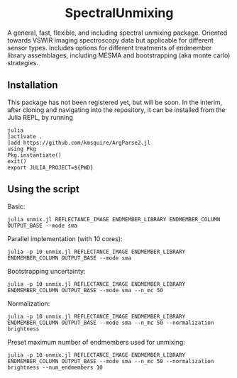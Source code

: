<h1 align="center">
SpectralUnmixing
</h1>
A general, fast, flexible, and including spectral unmixing package.  Oriented towards VSWIR imaging spectroscopy data but applicable for different sensor types.  Includes options for different treatments of endmember library assemblages, including MESMA and bootstrapping (aka monte carlo) strategies.

## Installation
This package has not been registered yet, but will be soon.  In the interim, after cloning and navigating into the repository, it can be installed from the Julia REPL, by running

```
julia
]activate .
]add https://github.com/kmsquire/ArgParse2.jl
using Pkg
Pkg.instantiate()
exit()
export JULIA_PROJECT=${PWD}
```

## Using the script
Basic:

```
julia unmix.jl REFLECTANCE_IMAGE ENDMEMBER_LIBRARY ENDMEMBER_COLUMN OUTPUT_BASE --mode sma 
```


Parallel implementation (with 10 cores):

```
julia -p 10 unmix.jl REFLECTANCE_IMAGE ENDMEMBER_LIBRARY ENDMEMBER_COLUMN OUTPUT_BASE --mode sma 
```

Bootstrapping uncertainty:

```
julia -p 10 unmix.jl REFLECTANCE_IMAGE ENDMEMBER_LIBRARY ENDMEMBER_COLUMN OUTPUT_BASE --mode sma --n_mc 50
```

Normalization:

```
julia -p 10 unmix.jl REFLECTANCE_IMAGE ENDMEMBER_LIBRARY ENDMEMBER_COLUMN OUTPUT_BASE --mode sma --n_mc 50 --normalization brightness
```

Preset maximum number of endmembers used for unmixing:

```
julia -p 10 unmix.jl REFLECTANCE_IMAGE ENDMEMBER_LIBRARY ENDMEMBER_COLUMN OUTPUT_BASE --mode sma --n_mc 50 --normalization brightness --num_endmembers 10
```

